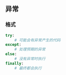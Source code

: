 <!--
 * @Description: 
 * @Version: 
 * @Autor: DaLao
 * @Email: dalao_li@163.com
 * @QQ: 1061299112
 * @Date: 2021-01-25 22:06:50
 * @LastEditors: DaLao
 * @LastEditTime: 2022-08-21 23:47:11
-->

## 异常


### 格式

```py
try:
    # 可能会有异常产生的代码
except:
    # 处理预期的异常
else:
    # 没有异常时执行
finally:
    # 最终都会执行
```